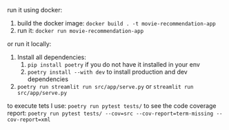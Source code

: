 run it using docker:
1. build the docker image: `docker build . -t movie-recommendation-app`
2. run it: `docker run movie-recommendation-app`

or run it locally:
1. Install all dependencies: 
   1. `pip install poetry` if you do not have it installed in your env
   2. `poetry install --with dev` to install production and dev dependencies
2. `poetry run streamlit run src/app/serve.py`  or `streamlit run src/app/serve.py`

to execute tets I use: 
`poetry run pytest tests/`
to see the code coverage report:
`poetry run pytest tests/ --cov=src --cov-report=term-missing --cov-report=xml`